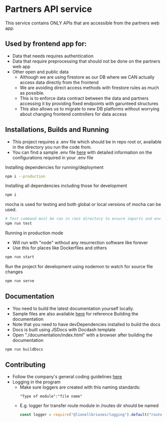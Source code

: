 # Partners API service
This service contains ONLY APIs that are accessible from the partners web app.  

## Used by frontend app for:
- Data that needs requires authentication
- Data that require preprocessing that should not be done on the partners web app
- Other open and public data
	- Although we are using firestore as our DB where we CAN actually access data directly from the frontend
	- We are avoiding direct access methods with firestore rules as much as possible.
	- This is to enforce data contract between the data and partners accessing it by providing fixed endpoints with garunteed structures
	- This also allows us to migrate to new DB platforms without worrying about changing frontend controllers for data access

## Installations, Builds and Running
- This project requires a .env file which should be in repo root or, available in the directory you run the code from.  
- You can find a sample .env file [here](./sample/.env) with detailed information on the configurations required in your .env file

Installing dependencies for running/deployment
```sh
npm i --production
```

Installing all dependencies including those for development
```sh
npm i
```

mocha is used for testing and both global or local versions of mocha can be used.  
```sh
# Test command must be ran in root directory to ensure imports and env file usage are all correct.
npm run test
```

Running in production mode
- Will run with "node" without any resurrection software like forever
- Use this for places like Dockerfiles and others
```sh
npm run start
```

Run the project for development using nodemon to watch for source file changes
```sh
npm run serve
```

## Documentation
- You need to build the latest documentation yourself locally.
- Sample files are also available [here](./sample/) for reference
Building the documentation
- Note that you need to have devDependencies installed to build the docs
- Docs is built using JSDocs with Docdash template
- Open "./documentation/index.html" with a browser after building the documentation
```sh
npm run buildDocs
```

## Contributing
- Follow the company's general coding guidelines [here]()
- Logging in the program
	- Make sure loggers are created with this naming standards:
		```
		"Type of module":"file name"
		```
	- E.g. logger for transfer route module in /routes dir should be named
		```js
		const logger = require("@lionellbriones/logging").default("route:transfer");
		```